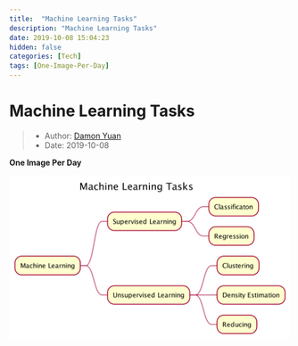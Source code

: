 ```yaml
---
title:  "Machine Learning Tasks"
description: "Machine Learning Tasks"
date: 2019-10-08 15:04:23
hidden: false
categories: [Tech]
tags: [One-Image-Per-Day]
---
```


# Machine Learning Tasks

> * Author: [Damon Yuan](https://www.damonyuan.com)
> * Date: 2019-10-08

**One Image Per Day**

![machine-learning-tasks](ml_tasks.png "Machine Learning Tasks")
